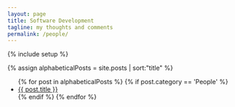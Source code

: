 ```yaml
---
layout: page
title: Software Development
tagline: my thoughts and comments
permalink: /people/
---
```

{% include setup %}

{% assign alphabeticalPosts = site.posts | sort:"title" %}

<ul>
  {% for post in alphabeticalPosts  %}
    {% if post.category == 'People' %}
    <li><a href="{{ BASE_PATH }}{{ post.url }}">{{ post.title }}</a></li>
    {% endif %}
  {% endfor %}
</ul>
